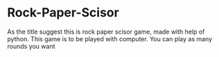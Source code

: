 # Rock-Paper-Scisor
As the title suggest this is rock paper scisor game, made with help of python.
This game is to be played with computer.
You can play as many rounds you want

